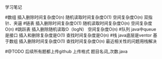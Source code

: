学习笔记

#数组
	插入删除时间复杂度O(n)
	随机读取时间复杂度O(1)
	空间复杂度O(n)
	双指针、夹逼
#链表
	插入删除时间复杂度O(1)
	随机读取时间复杂度O(n)
	空间复杂度O(n)
#跳跃表
	插入删除随机读取O（logN）
	空间复杂度O(n)
#队列
	java中queue是接口
	插入和删除复杂度是O(1)
	查找时间复杂度是O(n)
#栈
	java底层是ventor 基于数组
	插入删除时间复杂度O(1)
	查找时间复杂度O(n)
	最近相关性的问题用栈解决		

#@TODO 后续所有题都上传github 上传格式 题目名词_次数.java		
